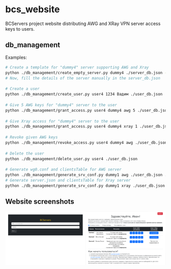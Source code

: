 # bcs_website
BCServers project website distributing AWG and XRay VPN server access keys to users.

## db_management
Examples:
```bash
# Create a template for "dummy4" server supporting AWG and Xray
python ./db_management/create_empty_server.py dummy4 ./server_db.json --awg --xray
# Now, fill the details of the server manually in the server_db.json

# Create a user
python ./db_management/create_user.py user4 1234 Вадим ./user_db.json

# Give 5 AWG keys for "dummy4" server to the user
python ./db_management/grant_access.py user4 dummy4 awg 5 ./user_db.json

# Give Xray access for "dummy4" server to the user
python ./db_management/grant_access.py user4 dummy4 xray 1 ./user_db.json

# Revoke given AWG keys
python ./db_management/revoke_access.py user4 dummy4 awg ./user_db.json

# Delete the user
python ./db_management/delete_user.py user4 ./user_db.json

# Generate wg0.conf and clientsTable for AWG server
python ./db_management/generate_srv_conf.py dummy1 awg ./user_db.json ./server_db.json ./srv/awg/
# Generate server.json and clientsTable for Xray server
python ./db_management/generate_srv_conf.py dummy1 xray ./user_db.json ./server_db.json ./srv/xray/
```

## Website screenshots
<img src="login_page.png" width="50%"><img src="main_page.png" width="50%">
